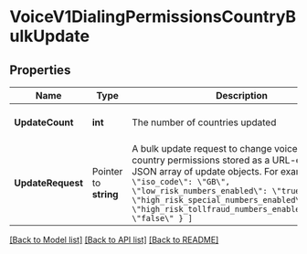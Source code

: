 # VoiceV1DialingPermissionsCountryBulkUpdate

## Properties

Name | Type | Description | Notes
------------ | ------------- | ------------- | -------------
**UpdateCount** | **int** | The number of countries updated |[optional] [default to 0]
**UpdateRequest** | Pointer to **string** | A bulk update request to change voice dialing country permissions stored as a URL-encoded, JSON array of update objects. For example : `[ { \"iso_code\": \"GB\", \"low_risk_numbers_enabled\": \"true\", \"high_risk_special_numbers_enabled\":\"true\", \"high_risk_tollfraud_numbers_enabled\": \"false\" } ]` |

[[Back to Model list]](../README.md#documentation-for-models) [[Back to API list]](../README.md#documentation-for-api-endpoints) [[Back to README]](../README.md)


